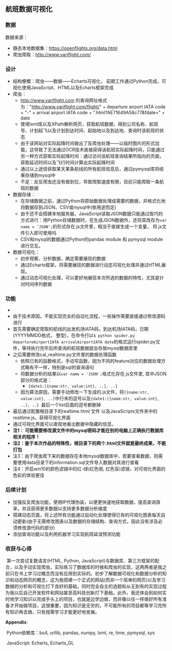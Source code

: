 ## 航班数据可视化

### 数据

数据来源：

- 静态本地数据集：https://openflights.org/data.html
- 爬虫爬取：http://www.variflight.com/

### 设计

- 结构梗概：爬虫——数据——Echarts可视化， 前期工作通过Python完成，可视化使用JavaScript、HTML以及Echarts框架完成
- 爬虫：
  - http://www.variflight.com 的查询网址格式为："http://www.variflight.com/flight/" + departure airport IATA code + "-" + arrival airport IATA code + ".html?AE71649A58c77&fdate=" + date
  - 使用lxml库以及XPath解析网页，获取航班数据，得到公司名称、航班号、计划起飞以及计划到达时间、起始地以及到达地、查询时该航班的状态
  - 由于该网站对实际起降时间做出了反爬虫处理——以临时图片的形式加载，这导致了无法通过OCR技术直接获得该航班实际起降时间，只能通过另一种方式获取实际起降时间：通过访问该航班查询结果所指向的页面，获取延迟时间以及飞行时间计算出实际起降时间
  - 通过以上途径获取某天某条航线的所有航班信息后，通过pymysql库将结果存储到mysql中
  - 不足：反反爬虫还没有做到位，导致爬取速度有限，目前只能爬取一条航班的数据
- 数据存储：
  - 在存储数据之前，通过Python将原始数据处理成需要的数据，并格式化地将数据存到JSON、CSV或mysql中(依用途而定)
  - 由于还不会搭建本地服务器，JavaScript读取JSON数据只能通过取巧的方式进行：用Python存储数据时，在生成JSON数据外，还将其改存为`var name = 'JSON';`的形式存在.js文件里，相当于直接生成一个变量， 将.js文件引入即可使用吗 
  - CSV和mysql的数据通过Python的pandas module 和 pymysql module进行交互。
- 数据可视化：
  - 初步观察、分析数据，确定需要展现的数据
  - 通过Echarts框架，将需要展现的数据进行动态可视化处理并通过HTML展现。
  - 通过动态可视化处理，可以更好地展现本次所选的数据的特性，尤其是针对时间序列数据

### 功能

- 
- 由于技术原因，不能实现完全的自动化流程，一些操作需要直接通过修改源码进行
- 首先需要确定爬取的航线的出发机场IATA码，到达机场IATA码，日期(YYYYMMDD格式， 整型)，在命令行以`$ python spider.py departureAirportIATA arrivalAirportIATA date`的格式运行spider.py文件，等待执行完毕后所查询的航班数据就会存放mysql数据库里
- 之后需要修改cal_realtime.py文件里的数据处理函数
  - 依照已有的函数格式，手动写函数，因为不同的feature对应的数据处理方式略有不一样，特别是sql的查询语句
  - 将数据分析的结果以`var name = 'JSON';`格式化存在.js文件里, 其中JSON部分的格式是：
    - `{date1:[{name:str, value:int}, ..], ..} `
  - 因为算法原因，需要手动修改一下生成的.js文件，将`[{name:str, value:int}, ..]`中行末的逗号以及`{date1:[{name:str, value:int}, ..], ..} `最后一个list后面的逗号都删掉
- 最后通过配置根目录下的realtime.html 文件 以及JavaScripts文件夹中的realtime.js，获得可视化界面
- 通过可视化界面可以直观地看出数据中隐藏的信息。
- **注1： 可能需要修改源文件中的mysql密码才能在别的电脑上正确执行数据库相关的程序！**
- **注2：鉴于本次作品的特殊性，根目录下的两个.html文件就是最终成果，不能打包**
- 注3：由于爬虫爬下来的数据存在本地mysql数据库中，若要查看数据，则需要使用data目录下的information.sql文件导入数据对其进行查看 
- 注4：开启win10的颜色滤镜中的红-绿(红色弱, 红色盲)滤镜，对可视化界面的色彩的体验更佳

### 后续计划

- 加强反反爬虫功能，使用IP代理伪装，以便更快速地获取数据，提高查询效率，并且获得更多数据以支持更多数据分析维度
- 搭建动态页面，将上述所有功能通过自动化处理使得已有的可视化图表每天自动更新(由于无需修改图表以及数据的存储结构、查询方式，因此没有涉及必须修改源代码的部分)
- 添加查询功能以及利用机器学习实现航班延误预测功能

### 收获与心得

​	第一次尝试复数语言(HTML, Python, JavaScript)与数据库、第三方框架的配合，以及手动实现爬虫，实际练习了数据库的时候和爬虫的实现，这两两者是我之前只在书上学习过概念而没有应用到实际的。初步了解数据可视化和数据分析的知识和动态网页的概念，这为我搭建一个正式的网站(而非一个简单的网页)以及学习数据的分析和可视化打下良好的基础，同时完全自主的选题和从无到有的实现过程为我以后自己开发软件和网站甚至高科技创新打下基础。此外，我还体会到如何实时地学习知识以完成手头上的项目，也就是边学边做，而非像以往一样做好所有准备才开始做项目，这很重要，因为知识是无穷的，不可能所有的项目都等学习完所有知识再去做，只有按需学习才能更好地发展。



**Appendix**:

​	Python依赖库：bs4, urllib, pandas, numpy, lxml, re, time, pymysql, sys

​	JavaScript: Echarts, Echarts_GL